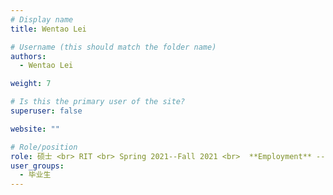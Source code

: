 ```yaml
---
# Display name
title: Wentao Lei

# Username (this should match the folder name)
authors:
  - Wentao Lei

weight: 7

# Is this the primary user of the site?
superuser: false

website: ""

# Role/position
role: 硕士 <br> RIT <br> Spring 2021--Fall 2021 <br>  **Employment** -- Meituan <br> **Position** -- UX Researcher/Designer
user_groups:
  - 毕业生
---
```

